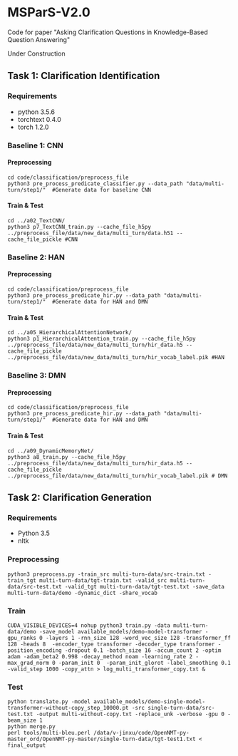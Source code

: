 # MSParS-V2.0

Code for paper "Asking Clarification Questions in Knowledge-Based Question Answering"

Under Construction



## Task 1: Clarification Identification



### Requirements
* python 3.5.6
* torchtext 0.4.0
* torch 1.2.0

### Baseline 1: CNN
#### Preprocessing
```
cd code/classification/preprocess_file
python3 pre_process_predicate_classifier.py --data_path "data/multi-turn/step1/"  #Generate data for baseline CNN
```

#### Train & Test
```
cd ../a02_TextCNN/
python3 p7_TextCNN_train.py --cache_file_h5py ../preprocess_file/data/new_data/multi_turn/data.h51 --cache_file_pickle #CNN
```

### Baseline 2: HAN
#### Preprocessing
```
cd code/classification/preprocess_file
python3 pre_process_predicate_hir.py --data_path "data/multi-turn/step1/"  #Generate data for HAN and DMN
```

#### Train & Test
```
cd ../a05_HierarchicalAttentionNetwork/
python3 p1_HierarchicalAttention_train.py --cache_file_h5py ../preprocess_file/data/new_data/multi_turn/hir_data.h5 --cache_file_pickle ../preprocess_file/data/new_data/multi_turn/hir_vocab_label.pik #HAN
```

### Baseline 3: DMN
#### Preprocessing
```
cd code/classification/preprocess_file
python3 pre_process_predicate_hir.py --data_path "data/multi-turn/step1/"  #Generate data for HAN and DMN
```

#### Train & Test
```
cd ../a09_DynamicMemoryNet/
python3 a8_train.py --cache_file_h5py ../preprocess_file/data/new_data/multi_turn/hir_data.h5 --cache_file_pickle ../preprocess_file/data/new_data/multi_turn/hir_vocab_label.pik # DMN
```


## Task 2: Clarification Generation



### Requirements
* Python 3.5
* nltk


### Preprocessing
```
python3 preprocess.py -train_src multi-turn-data/src-train.txt -train_tgt multi-turn-data/tgt-train.txt -valid_src multi-turn-data/src-test.txt -valid_tgt multi-turn-data/tgt-test.txt -save_data multi-turn-data/demo -dynamic_dict -share_vocab
```



### Train
```
CUDA_VISIBLE_DEVICES=4 nohup python3 train.py -data multi-turn-data/demo -save_model available_models/demo-model-transformer -gpu_ranks 0 -layers 1 -rnn_size 128 -word_vec_size 128 -transformer_ff 128 -heads 8  -encoder_type transformer -decoder_type transformer -position_encoding -dropout 0.1 -batch_size 16 -accum_count 2 -optim adam -adam_beta2 0.998 -decay_method noam -learning_rate 2 -max_grad_norm 0 -param_init 0  -param_init_glorot -label_smoothing 0.1 -valid_step 1000 -copy_attn > log_multi_transformer_copy.txt &

```

### Test
```
python translate.py -model available_models/demo-single-model-transformer-without-copy_step_10000.pt -src single-turn-data/src-test.txt -output multi-without-copy.txt -replace_unk -verbose -gpu 0 -beam_size 1
python merge.py
perl tools/multi-bleu.perl /data/v-jinxu/code/OpenNMT-py-master_ord/OpenNMT-py-master/single-turn-data/tgt-test1.txt < final_output


```
